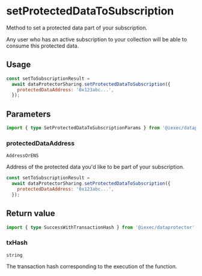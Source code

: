# setProtectedDataToSubscription

Method to set a protected data part of your subscription.

Any user who has an active subscription to your collection will be able to consume this protected data.

## Usage

```js
const setToSubscriptionResult =
  await dataProtectorSharing.setProtectedDataToSubscription({
    protectedDataAddress: '0x123abc...',
  });
```

## Parameters

```ts
import { type SetProtectedDataToSubscriptionParams } from '@iexec/dataprotector';
```

### protectedDataAddress

`AddressOrENS`

Address of the protected data you'd like to be part of your subscription.

```js
const setToSubscriptionResult =
  await dataProtectorSharing.setProtectedDataToSubscription({
    protectedDataAddress: '0x123abc...',
  });
```

## Return value

```ts
import { type SuccessWithTransactionHash } from '@iexec/dataprotector';
```

### txHash

`string`

The transaction hash corresponding to the execution of the function.
